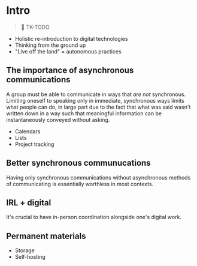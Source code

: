 # Intro

> :construction: TK-TODO

* Holistic re-introduction to digital technologies
* Thinking from the ground up
* "Live off the land" = autonomous practices

## The importance of asynchronous communications

A group must be able to communicate in ways that _are not_ synchronous. Limiting oneself to speaking only in immediate, synchronous ways limits what people can do, in large part due to the fact that what was said wasn't written down in a way such that meaningful information can be instantaneously conveyed without asking.

* Calendars
* Lists
* Project tracking

## Better synchronous communucations

Having only synchronous communications without asynchronous methods of communicating is essentially worthless in most contexts.

## IRL + digital

It's crucial to have in-person coordination alongside one's digital work.

## Permanent materials

* Storage
* Self-hosting
